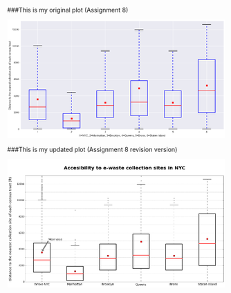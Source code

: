 ###This is my original plot (Assignment 8)

![alt tag](Assignment8_BoyeongHong.png)

###This is my updated plot (Assignment 8 revision version)

![alt tag](Assignment8_BoyeongHong_revised.png)
